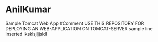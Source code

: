 # AnilKumar
Sample Tomcat Web App
#Comment
USE THIS REPOSITORY FOR DEPLOYING AN WEB-APPLICATION ON TOMCAT-SERVER
sample line inserted
lksklsjljjsldl
